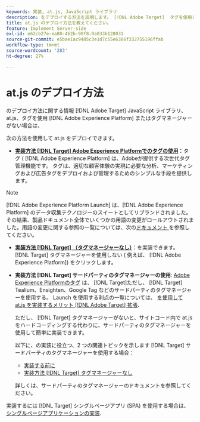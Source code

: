 ```yaml
---
keywords: 実装, at.js, JavaScript ライブラリ
description: をデプロイする方法を説明します。 [!DNL Adobe Target]  タグを使用した at.js JavaScript ライブラリ [!DNL Adobe Experience Platform] またはタグマネージャーがない場合は、
title: at.js のデプロイ方法を教えてください。
feature: Implement Server-side
exl-id: e62cb27e-ea80-462b-90f8-0a033b128031
source-git-commit: e5bae1ac9485c3e1d7c55e6386f332755196ffab
workflow-type: tm+mt
source-wordcount: '283'
ht-degree: 27%

---
```


# at.js のデプロイ方法

のデプロイ方法に関する情報 [!DNL Adobe Target]  JavaScript ライブラリ、at.js、タグを使用 [!DNL Adobe Experience Platform] またはタグマネージャーがない場合は、

次の方法を使用して at.js をデプロイできます。

* **[実装方法 [!DNL Target] Adobe Experience Platformでのタグの使用](/help/dev/implement/client-side/atjs/how-to-deployatjs/implement-target-using-adobe-launch.md)**：タグ ( [!DNL Adobe Experience Platform] は、Adobeが提供する次世代タグ管理機能です。 タグは、適切な顧客体験の実現に必要な分析、マーケティングおよび広告タグをデプロイおよび管理するためのシンプルな手段を提供します。

>[!NOTE]
>
> [!DNL Adobe Experience Platform Launch] は、[!DNL Adobe Experience Platform] のデータ収集テクノロジーのスイートとしてリブランドされました。その結果、製品ドキュメント全体でいくつかの用語の変更がロールアウトされました。用語の変更に関する参照の一覧については、次の[ドキュメント ](https://experienceleague.adobe.com/docs/experience-platform/tags/term-updates.html)を参照してください。

* **[実装方法 [!DNL Target] （タグマネージャーなし）](/help/dev/implement/client-side/atjs/how-to-deployatjs/implement-target-without-a-tag-manager.md)**：を実装できます。 [!DNL Target] タグマネージャーを使用しない ( 例えば、 [!DNL Adobe Experience Platform]) をクリックします。
* **実装方法 [!DNL Target] サードパーティのタグマネージャーの使用**: [Adobe Experience Platformのタグ](/help/dev/implement/client-side/atjs/how-to-deployatjs/implement-target-using-adobe-launch.md) は、 [!DNL Target]ただし、 [!DNL Target] Tealium、Ensighten、Google Tag などのサードパーティのタグマネージャーを使用する。 Launch を使用する利点の一覧については、 [を使用して at.js を実装するメリット [!DNL Adobe Target]  拡張](/help/dev/implement/client-side/atjs/how-to-deployatjs/implement-target-using-adobe-launch.md#advantages-of-implementing-atjs-using-the-target-extension).

  ただし、 [!DNL Target] タグマネージャーがないと、サイトコード内で at.js をハードコーディングする代わりに、サードパーティのタグマネージャーを使用して簡単に実装できます。

  以下に、の実装に役立つ、2 つの関連トピックを示します [!DNL Target] サードパーティのタグマネージャーを使用する場合：

   * [実装する前に](/help/dev/before-implement/prepare-to-implement-target.md)
   * [実装方法 [!DNL Target] タグマネージャーなし](/help/dev/implement/client-side/atjs/how-to-deployatjs/implement-target-without-a-tag-manager.md)

  詳しくは、サードパーティのタグマネージャーのドキュメントを参照してください。

実装するには [!DNL Target] シングルページアプリ (SPA) を使用する場合は、 [シングルページアプリケーションの実装](/help/dev/implement/client-side/atjs/how-to-deployatjs/target-atjs-single-page-application.md).
